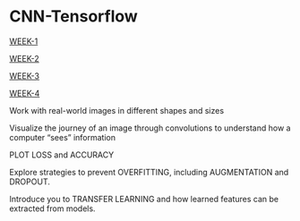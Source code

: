 # CNN-Tensorflow

[WEEK-1](./WEEK-1.md)

[WEEK-2](./WEEK-2.md)

[WEEK-3](./WEEK-3.md)

[WEEK-4](./WEEK-4.md)


Work with real-world images in different shapes and sizes

Visualize the journey of an image through convolutions to understand how a computer “sees” information

PLOT LOSS and ACCURACY

Explore strategies to prevent OVERFITTING, including AUGMENTATION and DROPOUT. 

Introduce you to TRANSFER LEARNING and how learned features can be extracted from models. 